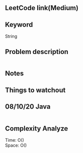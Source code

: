 ## LeetCode link(Medium)


## Keyword
String

## Problem description
```

```



## Notes


## Things to watchout

## 08/10/20 Java

```java


```
## Complexity Analyze
Time: O()       \
Space: O()